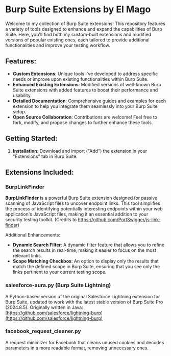 # Burp Suite Extensions by El Mago

Welcome to my collection of Burp Suite extensions! This repository features a variety of tools designed to enhance and expand the capabilities of Burp Suite. Here, you'll find both my custom-built extensions and modified versions of popular existing ones, each tailored to provide additional functionalities and improve your testing workflow.

## Features:

- **Custom Extensions**: Unique tools I've developed to address specific needs or improve upon existing functionalities within Burp Suite.
- **Enhanced Existing Extensions**: Modified versions of well-known Burp Suite extensions with added features to boost their performance and usability.
- **Detailed Documentation**: Comprehensive guides and examples for each extension to help you integrate them seamlessly into your Burp Suite setup.
- **Open Source Collaboration**: Contributions are welcome! Feel free to fork, modify, and propose changes to further enhance these tools.

## Getting Started:

1. **Installation**: Download and import ("Add") the extension in your "Extensions" tab in Burp Suite.

## Extensions Included:

### BurpLinkFinder
**BurpLinkFinder** is a powerful Burp Suite extension designed for passive scanning of JavaScript files to uncover endpoint links. This tool simplifies the process of identifying potentially interesting endpoints within your web application's JavaScript files, making it an essential addition to your security testing toolkit. (Credits to https://github.com/PortSwigger/js-link-finder)

Additional Enhancements:
- **Dynamic Search Filter**: A dynamic filter feature that allows you to refine the search results in real-time, making it easier to focus on the most relevant links.
- **Scope Matching Checkbox**: An option to display only the results that match the defined scope in Burp Suite, ensuring that you see only the links pertinent to your current testing scope.

### salesforce-aura.py (Burp Suite Lightning)
A Python-based version of the original Salesforce Lightning extension for Burp Suite, updated to work with the latest stable version of Burp Suite Pro (2024.8.5). Originally written in Java:
[https://github.com/salesforce/lightning-burp](https://github.com/salesforce/lightning-burp)

### facebook_request_cleaner.py
A request minimizer for Facebook that cleans unused cookies and decodes parameters in a more readable format, removing unnecessary ones.
